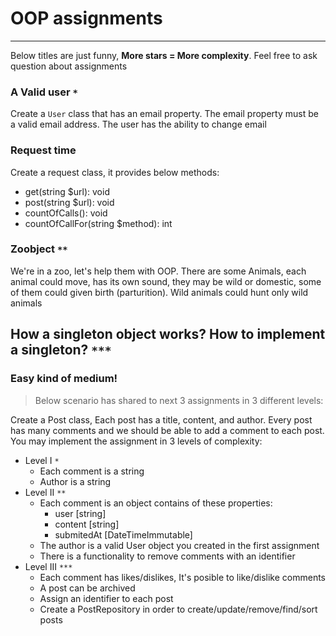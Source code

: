 # OOP assignments
---
Below titles are just funny, **More stars = More complexity**. Feel free to ask question about assignments

### A Valid user `*`
Create a `User` class that has an email property. The email property must be a valid email address. The user has the ability to change email


### Request time
Create a request class, it provides below methods:
- get(string $url): void
- post(string $url): void
- countOfCalls(): void
- countOfCallFor(string $method): int


### Zoobject `**`
We're in a zoo, let's help them with OOP. There are some Animals, each animal could move, has its own sound, they may be wild or domestic, some of them could given birth (parturition). Wild animals could hunt only wild animals

## How a singleton object works? How to implement a singleton? `***`


### Easy kind of medium!
> Below scenario has shared to next 3 assignments in 3 different levels:

Create a Post class, Each post has a title, content, and author. Every post has many comments and we should be able to add a comment to each post. You may implement the assignment in 3 levels of complexity:

- Level I `*`
    - Each comment is a string
    - Author is a string
- Level II `**`
    - Each comment is an object contains of these properties:
        - user [string]
        - content [string]
        - submitedAt [DateTimeImmutable]
    - The author is a valid User object you created in the first assignment
    - There is a functionality to remove comments with an identifier
- Level III `***`
    - Each comment has likes/dislikes, It's posible to like/dislike comments
    - A post can be archived
    - Assign an identifier to each post
    - Create a PostRepository in order to create/update/remove/find/sort posts
